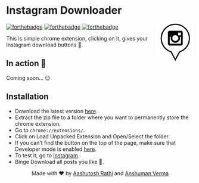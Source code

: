 # Instagram Downloader

[<img src="img/icon-128x128.png" align="right" width="100">](https://github.com/aashutoshrathi/Insta-Downloader-Extension)

[![forthebadge](http://forthebadge.com/images/badges/built-with-love.svg)](http://forthebadge.com)
[![forthebadge](http://forthebadge.com/images/badges/uses-js.svg)](http://forthebadge.com)
[![forthebadge](http://forthebadge.com/images/badges/makes-people-smile.svg)](http://forthebadge.com)

This is simple chrome extension, clicking on it, gives your Instagram download buttons :tada:.


## In action :movie_camera:

Coming soon... :wink:

## Installation

 - Download the latest version [here](https://github.com/aashutoshrathi/Insta-Downloader-Extension/archive/master.zip).
 - Extract the zip file to a folder where you want to permanently store the chrome extension.
 - Go to `chrome://extensions/`.
 - Click on Load Unpacked Extension and Open/Select the folder.
 - If you can't find the button on the top of the page, make sure that Developer mode is enabled [here](https://developer.chrome.com/extensions/faq#faq-dev-01).
 - To test it, go to [Instagram](https://www.instagram.com).
 - Binge Download all posts you like :rocket:.



<p align="center"> Made with ❤ by <a href="https://github.com/aashutoshrathi">Aashutosh Rathi</a> and <a href="https://github.com/anshumanv">Anshuman Verma</a> </p>
